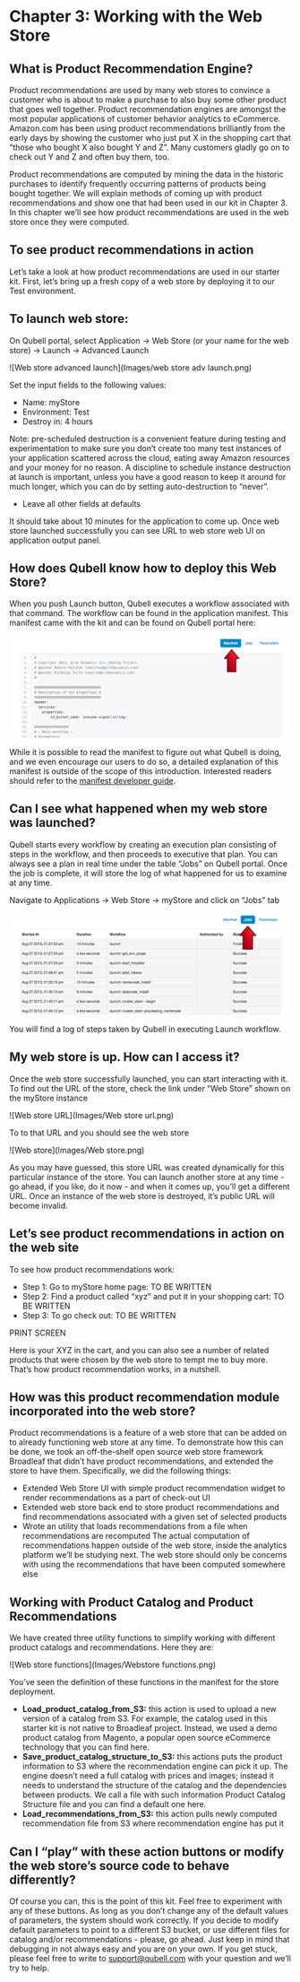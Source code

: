 Chapter 3: Working with the Web Store
=====================================
What is Product Recommendation Engine?
-------------------------------------
Product recommendations are used by many web stores to convince a customer who is about to make a purchase to also buy some other product that goes well together. Product recommendation engines are amongst the most popular applications of customer behavior analytics to eCommerce. Amazon.com has been using product recommendations brilliantly from the early days by showing the customer who just put X in the shopping cart that “those who bought X also bought Y and Z”. Many customers gladly go on to check out Y and Z and often buy them, too. 

Product recommendations are computed by mining the data in the historic purchases to identify frequently occurring patterns of products being bought together. We will explain methods of coming up with product recommendations  and show one that had been used in our kit in Chapter 3. In this chapter we’ll see how product recommendations are used in the web store once they were computed.

To see product recommendations in action
----------------------------------------
Let’s take a look at how product recommendations are used in our starter kit. First, let’s bring up a fresh copy of a web store by deploying it to our Test environment.

To launch web store:
--------------------
On Qubell portal, select Application -> Web Store (or your name for the web store) -> Launch -> Advanced Launch

![Web store advanced launch](Images/web store adv launch.png)

Set the input fields to the following values:
- Name: myStore
- Environment: Test
- Destroy in: 4 hours

Note: pre-scheduled destruction is a convenient feature during testing and experimentation to make sure you don’t create too many test instances of your application scattered across the cloud, eating away Amazon resources and your money for no reason. A discipline to schedule instance destruction at launch is important, unless you have a good reason to keep it around for much longer, which you can do by setting auto-destruction to “never”.

- Leave all other fields at defaults

It should take about 10 minutes for the application to come up. Once web store launched successfully you can see URL to web store web UI on application output panel.


How does Qubell know how to deploy this Web Store?
--------------------------------------------------
When you push Launch button, Qubell executes a workflow associated with that command. The workflow can be found in the application manifest. This manifest came with the kit and can be found on Qubell portal here:

![Manifest](Images/Manifest.png)

While it is possible to read the manifest to figure out what Qubell is doing, and we even encourage our users to do so, a detailed explanation of this manifest is outside of the scope of this introduction. Interested readers should refer to the [manifest developer guide](http://docs.qubell.com/developer/contents.html). 

Can I see what happened when my web store was launched?
-------------------------------------------------------
Qubell starts every workflow by creating an execution plan consisting of steps in the workflow, and then proceeds to executive that plan. You can always see a plan in real time under the table “Jobs” on Qubell portal. Once the job is complete, it will store the log of what happened for us to examine at any time. 

Navigate to Applications -> Web Store -> myStore and click on “Jobs” tab

![Jobs](Images/Jobs.png)

You will find a log of steps taken by Qubell in executing Launch workflow.  

My web store is up. How can I access it?
----------------------------------------
Once the web store successfully launched, you can start interacting with it. To find out the URL of the store, check the link under “Web Store” shown on the myStore instance

![Web store URL](Images/Web store url.png)

To to that URL and you should see the web store

![Web store](Images/Web store.png)

As you may have guessed, this store URL was created dynamically for this particular instance of the store. You can launch another store at any time - go ahead, if you like, do it now - and when it comes up, you’ll get a different URL. Once an instance of the web store is destroyed, it’s public URL will become invalid. 

Let’s see product recommendations in action on the web site
-----------------------------------------------------------
To see how product recommendations work:
- Step 1: Go to myStore home page: TO BE WRITTEN
- Step 2: Find a product called “xyz” and put it in your shopping cart: TO BE WRITTEN
- Step 3: To go check out: TO BE WRITTEN

PRINT SCREEN

Here is your XYZ in the cart, and you can also see a number of related products that were chosen by the web store to tempt me to buy more. That’s how product recommendation works, in a nutshell. 

How was this product recommendation module incorporated into the web store?
---------------------------------------------------------------------------
Product recommendations is a feature of a web store that can be added on to already functioning web store at any time. To demonstrate how this can be done,  we took an off-the-shelf open source web store framework Broadleaf that didn’t have product recommendations, and extended the store to have them. Specifically, we did the following things:
- Extended Web Store UI with simple product recommendation widget to render recommendations as a part of check-out UI
- Extended web store back end to store product recommendations and find recommendations associated with a given set of selected products
- Wrote an utility that loads recommendations from a file when recommendations are recomputed
The actual computation of recommendations happen outside of the web store, inside the analytics platform we’ll be studying next. The web store should only be concerns with using the recommendations that have been computed somewhere else

Working with Product Catalog and Product Recommendations
--------------------------------------------------------
We have created three utility functions to simplify working with different product catalogs and recommendations. Here they are:

![Web store functions](Images/Webstore functions.png)

You’ve seen the definition of these functions in the manifest for the store deployment. 
- **Load_product_catalog_from_S3:** this action is used to upload a new version of a catalog from S3. For example, the catalog used in this starter kit is not native to Broadleaf project. Instead, we used a demo product catalog from Magento, a popular open source eCommerce technology that you can find here. 
- **Save_product_catalog_structure_to_S3:** this actions puts the product information to S3 where the recommendation engine can pick it up. The engine doesn’t need a full catalog with prices and images; instead it needs to understand the structure of the catalog and the dependencies between products. We call a file with such information Product Catalog Structure file and you can find a default one here.
- **Load_recommendations_from_S3:** this action pulls newly computed recommendation file from S3 where recommendation engine has put it

Can I “play” with these action buttons or modify the web store’s source code to behave differently?
---------------------------------------------------------------------------------------------------
Of course you can, this is the point of this kit. Feel free to experiment with any of these buttons. As long as you don’t change any of the default values of parameters, the system should work correctly. If you decide to modify default parameters to point to a different S3 bucket, or use different files for catalog and/or recommendations - please, go ahead. Just keep in mind that debugging in not always easy and you are on your own. If you get stuck, please feel free to write to [support@qubell.com](mailto:support@qubell.com) with your question and we’ll try to help. 


